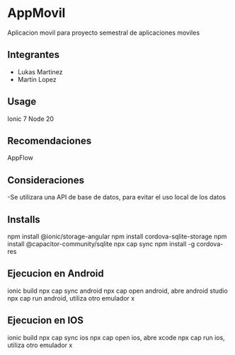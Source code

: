 # AppMovil
Aplicacion movil para proyecto semestral de aplicaciones moviles

## Integrantes
- Lukas Martinez    
- Martin Lopez

## Usage
Ionic 7
Node 20

## Recomendaciones
AppFlow


## Consideraciones
-Se utilizara una API de base de datos, para evitar el uso local de los datos

## Installs
npm install @ionic/storage-angular
npm install cordova-sqlite-storage
npm install @capacitor-community/sqlite
npx cap sync
npm install -g cordova-res

## Ejecucion en Android
ionic build
npx cap sync android
npx cap open android, abre android studio
npx cap run android, utiliza otro emulador x

## Ejecucion en IOS
ionic build
npx cap sync ios
npx cap open ios, abre xcode
npx cap run ios, utiliza otro emulador x
